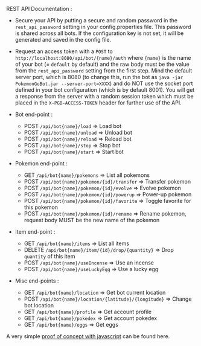 REST API Documentation :

* Secure your API by putting a secure and random password in the `rest_api_password` setting in your config.properties file. This password is shared across all bots. If the configuration key is not set, it will be generated and saved in the config file.

* Request an access token with a `POST` to `http://localhost:8080/api/bot/{name}/auth` where `{name}` is the name of your bot (= `default` by default) and the raw body must be the value from the `rest_api_password` setting from the first step. Mind the default server port, which is 8080 (to change this, run the bot as `java -jar PokemonGoBot.jar --server-port=XXXX`) and do NOT use the socket port defined in your bot configuration (which is by default 8001).
You will get a response from the server with a random session token which must be placed in the `X-PGB-ACCESS-TOKEN` header for further use of the API.

* Bot end-point :
  - POST `/api/bot{name}/load` => Load bot
  - POST `/api/bot{name}/unload` => Unload bot
  - POST `/api/bot{name}/reload` => Reload bot
  - POST `/api/bot{name}/stop` => Stop bot
  - POST `/api/bot{name}/start` => Start bot

* Pokemon end-point :
  - GET `/api/bot{name}/pokemons` => List all pokemons
  - POST `/api/bot{name}/pokemon/{id}/transfer` => Transfer pokemon
  - POST `/api/bot{name}/pokemon/{id}/evolve` => Evolve pokemon
  - POST `/api/bot{name}/pokemon/{id}/powerup` => Power-up pokemon
  - POST `/api/bot{name}/pokemon/{id}/favorite` => Toggle favorite for this pokemon
  - POST `/api/bot{name}/pokemon/{id}/rename` => Rename pokemon, request body MUST be the new name of the pokemon

* Item end-point :
  - GET `/api/bot{name}/items` => List all items
  - DELETE `/api/bot{name}/item/{id}/drop/{quantity}` => Drop `quantity` of this item
  - POST `/api/bot{name}/useIncense` => Use an incense
  - POST `/api/bot{name}/useLuckyEgg` => Use a lucky egg

* Misc end-points :
  - GET `/api/bot{name}/location` => Get bot current location
  - POST `/api/bot{name}/location/{latitude}/{longitude}` => Change bot location
  - GET `/api/bot{name}/profile` => Get account profile
  - GET `/api/bot{name}/pokedex` => Get account pokedex
  - GET `/api/bot{name}/eggs` => Get eggs

A very simple [proof of concept with javascript](https://gist.github.com/Sieberkev/0f96f190615cebf15a07ca2a8a2a61ca) can be found here.